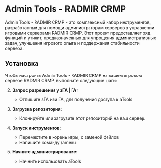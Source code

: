 # Admin Tools - RADMIR CRMP

Admin Tools - RADMIR CRMP - это комплексный набор инструментов, разработанный для помощи администраторам серверов в управлении игровыми серверами RADMIR CRMP. Этот проект предоставляет ряд функций и утилит, предназначенных для упрощения административных задач, улучшения игрового опыта и поддержания стабильности сервера.

## Установка

Чтобы настроить Admin Tools - RADMIR CRMP на вашем игровом сервере RADMIR CRMP, выполните следующие шаги:

2. **Запрос разрешения у зГА | ГА:**
   - Отпишите зГА или ГА, для получения доступа к aTools

2. **Загрузка репозитория:**
   - Клонируйте или загрузите этот репозиторий на ваш сервер.

3. **Запуск инструментов:**
   - Переместите в корень игры, с заменой файлов
   - Напишите команду /amenu
     
4. **Начните администрирование:**
   - Начните использовать aTools
